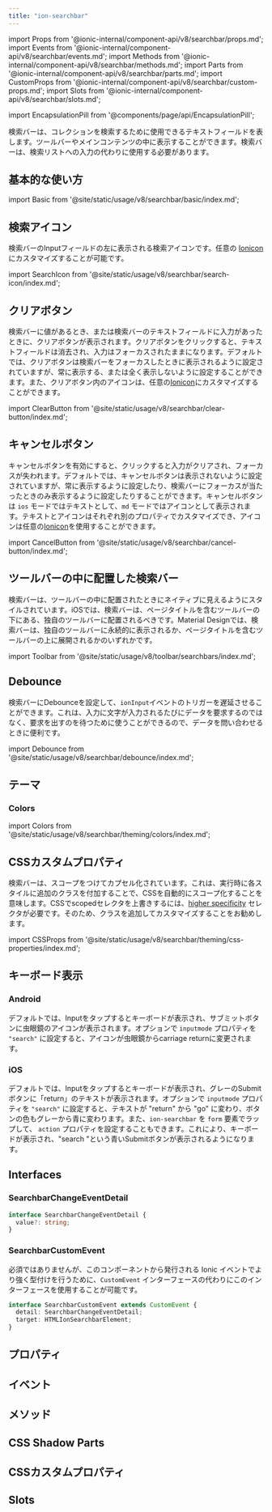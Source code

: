```yaml
---
title: "ion-searchbar"
---
```

import Props from '@ionic-internal/component-api/v8/searchbar/props.md';
import Events from '@ionic-internal/component-api/v8/searchbar/events.md';
import Methods from '@ionic-internal/component-api/v8/searchbar/methods.md';
import Parts from '@ionic-internal/component-api/v8/searchbar/parts.md';
import CustomProps from '@ionic-internal/component-api/v8/searchbar/custom-props.md';
import Slots from '@ionic-internal/component-api/v8/searchbar/slots.md';

<head>
  <title>ion-searchbar: Search Bar for Searching a Collection</title>
  <meta name="description" content="Search barsは、コレクションを検索するために使用できるテキストフィールドを表します。AndroidとiOSのキーボード表示で、Ion-Search Barをアイコンとして入力する方法をご紹介します。" />
</head>

import EncapsulationPill from '@components/page/api/EncapsulationPill';

<EncapsulationPill type="scoped" />

検索バーは、コレクションを検索するために使用できるテキストフィールドを表します。ツールバーやメインコンテンツの中に表示することができます。検索バーは、検索リストへの入力の代わりに使用する必要があります。


## 基本的な使い方

import Basic from '@site/static/usage/v8/searchbar/basic/index.md';

<Basic />


## 検索アイコン

検索バーのInputフィールドの左に表示される検索アイコンです。任意の [Ionicon](https://ionic.io/ionicons/) にカスタマイズすることが可能です。

import SearchIcon from '@site/static/usage/v8/searchbar/search-icon/index.md';

<SearchIcon />


## クリアボタン

検索バーに値があるとき、または検索バーのテキストフィールドに入力があったときに、クリアボタンが表示されます。クリアボタンをクリックすると、テキストフィールドは消去され、入力はフォーカスされたままになります。デフォルトでは、クリアボタンは検索バーをフォーカスしたときに表示されるように設定されていますが、常に表示する、または全く表示しないように設定することができます。また、クリアボタン内のアイコンは、任意の[Ionicon](https://ionic.io/ionicons/)にカスタマイズすることができます。

import ClearButton from '@site/static/usage/v8/searchbar/clear-button/index.md';

<ClearButton />


## キャンセルボタン

キャンセルボタンを有効にすると、クリックすると入力がクリアされ、フォーカスが失われます。デフォルトでは、キャンセルボタンは表示されないように設定されていますが、常に表示するように設定したり、検索バーにフォーカスが当たったときのみ表示するように設定したりすることができます。キャンセルボタンは `ios` モードではテキストとして、`md` モードではアイコンとして表示されます。テキストとアイコンはそれぞれ別のプロパティでカスタマイズでき、アイコンは任意の[Ionicon](https://ionic.io/ionicons/)を使用することができます。

import CancelButton from '@site/static/usage/v8/searchbar/cancel-button/index.md';

<CancelButton />


## ツールバーの中に配置した検索バー

検索バーは、ツールバーの中に配置されたときにネイティブに見えるようにスタイルされています。iOSでは、検索バーは、ページタイトルを含むツールバーの下にある、独自のツールバーに配置されるべきです。Material Designでは、検索バーは、独自のツールバーに永続的に表示されるか、ページタイトルを含むツールバーの上に展開されるかのいずれかです。

<!-- Reuse the playground from the Toolbar directory -->
import Toolbar from '@site/static/usage/v8/toolbar/searchbars/index.md';

<Toolbar />


## Debounce

検索バーにDebounceを設定して、`ionInput`イベントのトリガーを遅延させることができます。これは、入力に文字が入力されるたびにデータを要求するのではなく、要求を出すのを待つために使うことができるので、データを問い合わせるときに便利です。

import Debounce from '@site/static/usage/v8/searchbar/debounce/index.md';

<Debounce />


## テーマ

### Colors

import Colors from '@site/static/usage/v8/searchbar/theming/colors/index.md';

<Colors />

## CSSカスタムプロパティ

検索バーは、スコープをつけてカプセル化されています。これは、実行時に各スタイルに追加のクラスを付加することで、CSSを自動的にスコープ化することを意味します。CSSでscopedセレクタを上書きするには、[higher specificity](https://developer.mozilla.org/en-US/docs/Web/CSS/Specificity) セレクタが必要です。そのため、クラスを追加してカスタマイズすることをお勧めします。

import CSSProps from '@site/static/usage/v8/searchbar/theming/css-properties/index.md';

<CSSProps />


## キーボード表示

### Android

デフォルトでは、Inputをタップするとキーボードが表示され、サブミットボタンに虫眼鏡のアイコンが表示されます。オプションで `inputmode` プロパティを `"search"` に設定すると、アイコンが虫眼鏡からcarriage returnに変更されます。

### iOS

デフォルトでは、Inputをタップするとキーボードが表示され、グレーのSubmitボタンに「return」のテキストが表示されます。オプションで `inputmode` プロパティを `"search"` に設定すると、テキストが "return" から "go" に変わり、ボタンの色もグレーから青に変わります。また、`ion-searchbar` を `form` 要素でラップして、 `action` プロパティを設定することもできます。これにより、キーボードが表示され、"search "という青いSubmitボタンが表示されるようになります。

## Interfaces

### SearchbarChangeEventDetail

```typescript
interface SearchbarChangeEventDetail {
  value?: string;
}
```

### SearchbarCustomEvent

必須ではありませんが、このコンポーネントから発行される Ionic イベントでより強く型付けを行うために、`CustomEvent` インターフェースの代わりにこのインターフェースを使用することが可能です。

```typescript
interface SearchbarCustomEvent extends CustomEvent {
  detail: SearchbarChangeEventDetail;
  target: HTMLIonSearchbarElement;
}
```


## プロパティ
<Props />

## イベント
<Events />

## メソッド
<Methods />

## CSS Shadow Parts
<Parts />

## CSSカスタムプロパティ
<CustomProps />

## Slots
<Slots />

